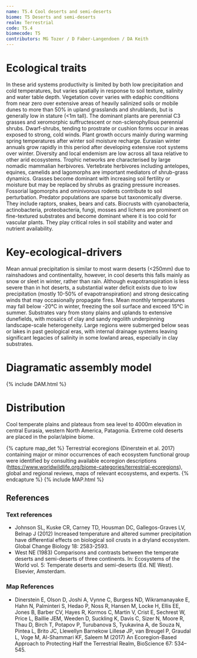 ```yaml
---
name: T5.4 Cool deserts and semi-deserts
biome: T5 Deserts and semi-deserts
realm: Terrestrial
code: T5.4
biomecode: T5
contributors: MG Tozer / D Faber-Langendoen / DA Keith
---
```


# Ecological traits

In these arid systems productivity is limited by both low precipitation and cold temperatures, but varies spatially in response to soil texture, salinity and water table depth. Vegetation cover varies with edaphic conditions from near zero over extensive areas of heavily salinized soils or mobile dunes  to more than 50% in upland grasslands and shrublands, but is generally low in stature (<1m tall). The dominant plants are perennial C3 grasses and xeromorphic suffructescent or non-sclerophyllous perennial shrubs. Dwarf-shrubs, tending to prostrate or cushion forms occur in areas exposed to strong, cold winds. Plant growth occurs mainly during warming spring temperatures after winter soil moisture recharge. Eurasian winter annuals grow rapidly in this period after developing extensive root systems over winter. Diversity and local endemism are low across all taxa relative to other arid ecosystems. Trophic networks are characterised by large nomadic mammalian herbivores. Vertebrate herbivores including antelopes, equines, camelids and lagomorphs are important mediators of shrub-grass dynamics. Grasses become dominant with increasing soil fertility or moisture but may be replaced by shrubs as grazing pressure increases. Fossorial lagomorphs and ominivorous rodents contribute to soil perturbation. Predator populations are sparse but taxonomically diverse. They include raptors, snakes, bears and cats. Biocrusts with cyanobacteria, actinobacteria, proteobacteria, fungi, mosses and lichens are prominent on fine-textured substrates and become dominant where it is too cold for vascular plants. They play critical roles in soil stability and water and nutrient availability.

# Key-ecological-drivers

Mean annual precipitation is similar to most warm deserts (<250mm) due to rainshadows and continentality, however, in cool deserts this falls mainly as snow or sleet in winter, rather than rain. Although evapotranspiration is less severe than in hot deserts, a substantial water deficit exists due to low precipitation (mostly 10-50% of evapotranspiration) and strong desiccating winds that may occasionally propagate fires. Mean monthly temperatures may fall below -20°C in winter, freezing the soil surface and exceed 15°C in summer. Substrates vary from stony plains and uplands to extensive dunefields, with mosaics of clay and sandy regolith underpinning landscape-scale heterogeneity. Large regions were submerged below seas or lakes in past geological eras, with internal drainage systems leaving significant legacies of salinity in some lowland areas, especially in clay substrates.

# Diagramatic assembly model

{% include DAM.html %}

# Distribution

Cool temperate plains and plateaus from sea level to 4000m elevation in central Eurasia, western North America, Patagonia. Extreme cold deserts are placed in the polar/alpine biome.

{% capture map_det %} Terrestrial ecoregions (Dinerstein et al. 2017) containing major or minor occurrences of each ecosystem functional group were identified by consulting available ecoregion descriptions (https://www.worldwildlife.org/biome-categories/terrestrial-ecoregions), global and regional reviews, maps of relevant ecosystems, and experts. {% endcapture %}
{% include MAP.html %}

## References

### Text references

* Johnson SL, Kuske CR, Carney TD, Housman DC, Gallegos-Graves LV, Belnap J (2012) Increased temperature and altered summer precipitation have differential effects on biological soil crusts in a dryland ecosystem. Global Change Biology 18: 2583-2593.
* West NE (1983) Comparisons and contrasts between the temperate deserts and semi-deserts of three continents. In:  Ecosystems of the World vol. 5: Temperate deserts and semi-deserts (Ed. NE West). Elsevier, Amsterdam.

### Map References

* Dinerstein E, Olson D, Joshi A, Vynne C, Burgess ND, Wikramanayake E, Hahn N, Palminteri S, Hedao P, Noss R, Hansen M, Locke H, Ellis EE, Jones B, Barber CV, Hayes R, Kormos C, Martin V, Crist E, Sechrest W, Price L, Baillie JEM, Weeden D, Suckling K, Davis C, Sizer N, Moore R, Thau D, Birch T, Potapov P, Turubanova S, Tyukavina A, de Souza N, Pintea L, Brito JC, Llewellyn Barnekow Lillesø JP, van Breugel P, Graudal L, Voge M, Al-Shammari KF, Saleem M (2017) An Ecoregion-Based Approach to Protecting Half the Terrestrial Realm, BioScience 67: 534–545.
